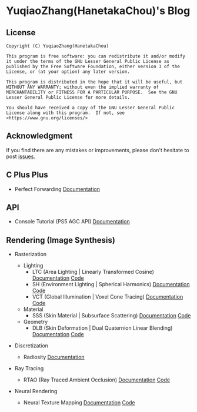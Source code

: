 # YuqiaoZhang(HanetakaChou)'s Blog  

## License  
```plaintext  
Copyright (C) YuqiaoZhang(HanetakaChou)

This program is free software: you can redistribute it and/or modify it under the terms of the GNU Lesser General Public License as published by the Free Software Foundation, either version 3 of the License, or (at your option) any later version.

This program is distributed in the hope that it will be useful, but WITHOUT ANY WARRANTY; without even the implied warranty of MERCHANTABILITY or FITNESS FOR A PARTICULAR PURPOSE.  See the GNU Lesser General Public License for more details.

You should have received a copy of the GNU Lesser General Public License along with this program.  If not, see <https://www.gnu.org/licenses/>
```  

## Acknowledgment  

If you find there are any mistakes or improvements, please don't hesitate to post [issues](https://github.com/HanetakaChou/hanetakachou.github.io/issues).  

## C Plus Plus  

- Perfect Forwarding [Documentation](./index.html?file=C-Plus-Plus/Perfect-Forwarding.md)  

## API  

- Console Tutorial (PS5 AGC API) [Documentation](./Console-Tutorial/index.html)  

## Rendering (Image Synthesis)  

- Rasterization  
    - Lighting  
        - LTC (Area Lighting | Linearly Transformed Cosine) [Documentation](./index.html?file=Rendering/Rasterization/Lighting/Linearly-Transformed-Cosine.md) [Code](https://github.com/HanetakaChou/Linearly-Transformed-Cosine)    
        - SH (Environment Lighting | Spherical Harmonics) [Documentation](./index.html?file=Rendering/Rasterization/Lighting/Environment-Lighting.md) [Code](https://github.com/HanetakaChou/Environment-Lighting)  
        - VCT (Global Illumination | Voxel Cone Tracing) [Documentation](./index.html?file=Rendering/Rasterization/Lighting/Voxel-Cone-Tracing.md) [Code](https://github.com/HanetakaChou/Voxel-Cone-Tracing)  
    - Material      
        - SSS (Skin Material | Subsurface Scattering) [Documentation](./index.html?file=Rendering/Rasterization/Material/Subsurface-Scattering.md) [Code](https://github.com/HanetakaChou/Subsurface-Scattering)  
    - Geometry  
        - DLB (Skin Deformation | Dual Quaternion Linear Blending) [Documentation](./index.html?file=Rendering/Rasterization/Geometry/Dual-Quaternion-Linear-Blending.md) [Code](https://github.com/HanetakaChou/Dual-Quaternion-Linear-Blending)  

- Discretization  
    - Radiosity [Documentation](./index.html?file=Rendering/Discretization/Radiosity.md)  

- Ray Tracing  
    - RTAO (Ray Traced Ambient Occlusion) [Documentation](./index.html?file=Rendering/Ray-Tracing/Ray-Traced-Ambient-Occlusion.md) [Code](https://github.com/HanetakaChou/Ray-Traced-Ambient-Occlusion)  

- Neural Rendering  
    - Neural Texture Mapping [Documentation](./index.html?file=Rendering/Neural-Rendering/Neural-Texture-Mapping.md) [Code](https://github.com/HanetakaChou/Neural-Texture-Mapping)  
